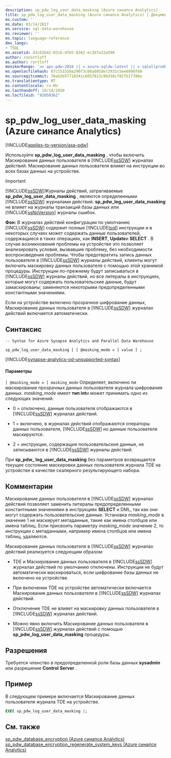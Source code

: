 ```yaml
---
description: sp_pdw_log_user_data_masking (Azure синапсе Analytics)
title: sp_pdw_log_user_data_masking (Azure синапсе Analytics) | Документация Майкрософт
ms.custom: ''
ms.date: 03/14/2017
ms.service: sql-data-warehouse
ms.reviewer: ''
ms.topic: language-reference
dev_langs:
- TSQL
ms.assetid: 43c63b42-03cb-4fb5-8362-ec3b7e22a590
author: ronortloff
ms.author: rortloff
monikerRange: '>= aps-pdw-2016 || = azure-sqldw-latest || = sqlallproducts-allversions'
ms.openlocfilehash: 87c151558a290f3c06a605de72931c5ee6990f60
ms.sourcegitcommit: 76ab3b57718341c6057613c9bd38cf82fb17786e
ms.translationtype: MT
ms.contentlocale: ru-RU
ms.lasthandoff: 10/14/2020
ms.locfileid: "92059362"
---
```

# <a name="sp_pdw_log_user_data_masking-azure-synapse-analytics"></a>sp_pdw_log_user_data_masking (Azure синапсе Analytics)
[!INCLUDE[applies-to-version/asa-pdw](../../includes/applies-to-version/asa-pdw.md)]

  Используйте **sp_pdw_log_user_data_masking** , чтобы включить Маскирование данных пользователя в [!INCLUDE[ssSDW](../../includes/sssdw-md.md)] журналах действий. Маскирование данных пользователя влияет на инструкции во всех базах данных на устройстве.  
  
> [!IMPORTANT]  
>  [!INCLUDE[ssSDW](../../includes/sssdw-md.md)]Журналы действий, затрагиваемые **sp_pdw_log_user_data_masking** , являются определенными [!INCLUDE[ssSDW](../../includes/sssdw-md.md)] журналами действий. **sp_pdw_log_user_data_masking** не влияет на журналы транзакций базы данных или [!INCLUDE[ssNoVersion](../../includes/ssnoversion-md.md)] журналы ошибок.  
  
 **Фон:** В журналах действий конфигурации по умолчанию [!INCLUDE[ssSDW](../../includes/sssdw-md.md)] содержит полные [!INCLUDE[tsql](../../includes/tsql-md.md)] инструкции и в некоторых случаях может содержать данные пользователей, содержащиеся в таких операциях, как **INSERT**, **Update**и **SELECT** . В случае возникновения проблемы на устройстве это позволяет анализировать условия, вызвавшие проблему, без необходимости воспроизведения проблемы. Чтобы предотвратить запись данных пользователя в [!INCLUDE[ssSDW](../../includes/sssdw-md.md)] журналы действий, клиенты могут включить маскировку данных пользователя с помощью этой хранимой процедуры. Инструкции по-прежнему будут записываться в [!INCLUDE[ssSDW](../../includes/sssdw-md.md)] журналы действий, но все литералы в инструкциях, которые могут содержать пользовательские данные, будут замаскированы; заменяются некоторыми предопределенными константными значениями.  
  
 Если на устройстве включено прозрачное шифрование данных, Маскирование данных пользователя в [!INCLUDE[ssSDW](../../includes/sssdw-md.md)] журналах действий включается автоматически.  
  
## <a name="syntax"></a>Синтаксис  
  
```syntaxsql  
-- Syntax for Azure Synapse Analytics and Parallel Data Warehouse  
  
sp_pdw_log_user_data_masking [ [ @masking_mode = ] value ] ;  
```

[!INCLUDE[synapse-analytics-od-unsupported-syntax](../../includes/synapse-analytics-od-unsupported-syntax.md)]
  
#### <a name="parameters"></a>Параметры  
`[ @masking_mode = ] masking_mode` Определяет, включено ли маскирование прозрачных данных пользователя журнала шифрования данных. *masking_mode* имеет **тип int**и может принимать одно из следующих значений:  
  
-   0 = отключено, данные пользователя отображаются в [!INCLUDE[ssSDW](../../includes/sssdw-md.md)] журналах действий.  
  
-   1 = включено, в журналах действий отображаются операторы данных пользователя, [!INCLUDE[ssSDW](../../includes/sssdw-md.md)] но данные пользователя маскируются.  
  
-   2 = инструкции, содержащие пользовательские данные, не записываются в [!INCLUDE[ssSDW](../../includes/sssdw-md.md)] журналы действий.  
  
 При **sp_pdw_ log_user_data_masking** без параметров возвращается текущее состояние маскировки данных пользователя журнала TDE на устройстве в качестве скалярного результирующего набора.  
  
## <a name="remarks"></a>Комментарии  
 Маскирование данных пользователя в [!INCLUDE[ssSDW](../../includes/sssdw-md.md)] журналах действий позволяет заменить литералы предопределенными константными значениями в инструкциях **SELECT** и DML, так как они могут содержать пользовательские данные. Установка *masking_mode* в значение 1 не маскирует метаданные, такие как имена столбцов или имена таблиц. Если присвоить параметру *masking_mode* значение 2, то инструкции с метаданными, например имена столбцов или имена таблиц, удаляются.  
  
 Маскирование данных пользователя в [!INCLUDE[ssSDW](../../includes/sssdw-md.md)] журналах действий реализуется следующим образом:  
  
-   TDE и Маскирование данных пользователя в [!INCLUDE[ssSDW](../../includes/sssdw-md.md)] журналах действий по умолчанию отключены. Инструкции не будут автоматически маскироваться, если шифрование базы данных не включено на устройстве.  
  
-   При включении TDE на устройстве автоматически включается Маскирование данных пользователя в [!INCLUDE[ssSDW](../../includes/sssdw-md.md)] журналах действий.  
  
-   Отключение TDE не влияет на маскировку данных пользователя в [!INCLUDE[ssSDW](../../includes/sssdw-md.md)] журналах действий.  
  
-   Можно явно включить Маскирование данных пользователя в [!INCLUDE[ssSDW](../../includes/sssdw-md.md)] журналах действий с помощью **sp_pdw_log_user_data_masking** процедуры.  
  
## <a name="permissions"></a>Разрешения  
 Требуется членство в предопределенной роли базы данных **sysadmin** или разрешение **Control Server** .  
  
## <a name="example"></a>Пример  
 В следующем примере включается Маскирование данных пользователя журнала TDE на устройстве.  
  
```sql  
EXEC sp_pdw_log_user_data_masking 1;  
```  
  
## <a name="see-also"></a>См. также  
 [sp_pdw_database_encryption &#40;Azure синапсе Analytics&#41;](../../relational-databases/system-stored-procedures/sp-pdw-database-encryption-sql-data-warehouse.md)   
 [sp_pdw_database_encryption_regenerate_system_keys &#40;Azure синапсе Analytics&#41;](../../relational-databases/system-stored-procedures/sp-pdw-database-encryption-regenerate-system-keys-sql-data-warehouse.md)  
  
  
